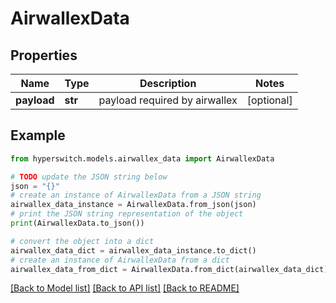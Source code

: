 # AirwallexData


## Properties

Name | Type | Description | Notes
------------ | ------------- | ------------- | -------------
**payload** | **str** | payload required by airwallex | [optional] 

## Example

```python
from hyperswitch.models.airwallex_data import AirwallexData

# TODO update the JSON string below
json = "{}"
# create an instance of AirwallexData from a JSON string
airwallex_data_instance = AirwallexData.from_json(json)
# print the JSON string representation of the object
print(AirwallexData.to_json())

# convert the object into a dict
airwallex_data_dict = airwallex_data_instance.to_dict()
# create an instance of AirwallexData from a dict
airwallex_data_from_dict = AirwallexData.from_dict(airwallex_data_dict)
```
[[Back to Model list]](../README.md#documentation-for-models) [[Back to API list]](../README.md#documentation-for-api-endpoints) [[Back to README]](../README.md)


